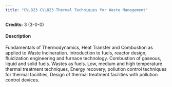 ```yaml
---
title: "CVL823 CVL823 Thermal Techniques for Waste Management"
---
```

**Credits:** 3 (3-0-0)

#### Description
Fundamentals of Thermodynamics, Heat Transfer and Combustion as applied to Waste Incineration. Introduction to fuels, reactor design, fluidization engineering and furnace technology. Combustion of gaseous, liquid and solid fuels. Wastes as fuels. Low, medium and high temperature thermal treatment techniques, Energy recovery, pollution control techniques for thermal facilities, Design of thermal treatment facilities with pollution control devices.